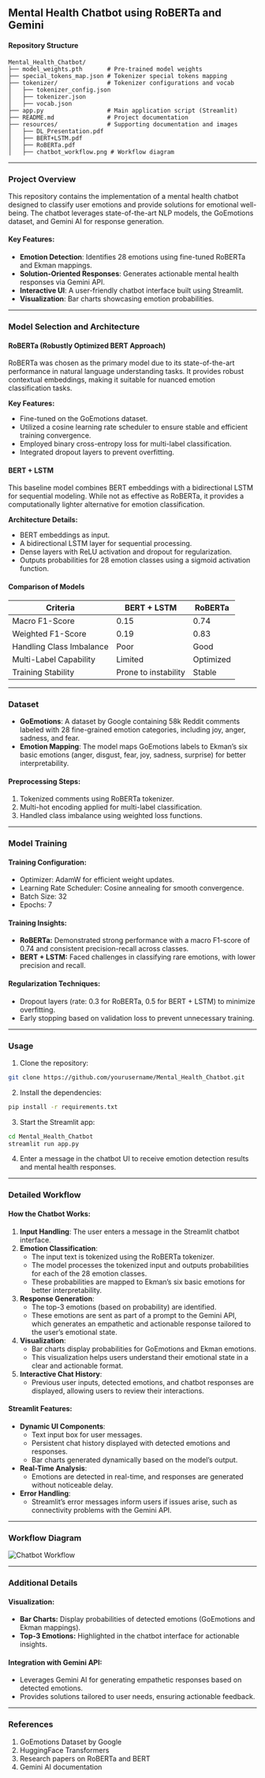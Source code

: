 ## Mental Health Chatbot using RoBERTa and Gemini

#### Repository Structure
```
Mental_Health_Chatbot/
├── model_weights.pth       # Pre-trained model weights
├── special_tokens_map.json # Tokenizer special tokens mapping
├── tokenizer/              # Tokenizer configurations and vocab
│   ├── tokenizer_config.json
│   ├── tokenizer.json
│   ├── vocab.json
├── app.py                  # Main application script (Streamlit)
├── README.md               # Project documentation
├── resources/              # Supporting documentation and images
│   ├── DL_Presentation.pdf
│   ├── BERT+LSTM.pdf
│   ├── RoBERTa.pdf
│   ├── chatbot_workflow.png # Workflow diagram
```

---

### Project Overview
This repository contains the implementation of a mental health chatbot designed to classify user emotions and provide solutions for emotional well-being. The chatbot leverages state-of-the-art NLP models, the GoEmotions dataset, and Gemini AI for response generation.

#### Key Features:
- **Emotion Detection**: Identifies 28 emotions using fine-tuned RoBERTa and Ekman mappings.
- **Solution-Oriented Responses**: Generates actionable mental health responses via Gemini API.
- **Interactive UI**: A user-friendly chatbot interface built using Streamlit.
- **Visualization**: Bar charts showcasing emotion probabilities.

---

### Model Selection and Architecture

#### RoBERTa (Robustly Optimized BERT Approach)
RoBERTa was chosen as the primary model due to its state-of-the-art performance in natural language understanding tasks. It provides robust contextual embeddings, making it suitable for nuanced emotion classification tasks.

**Key Features:**
- Fine-tuned on the GoEmotions dataset.
- Utilized a cosine learning rate scheduler to ensure stable and efficient training convergence.
- Employed binary cross-entropy loss for multi-label classification.
- Integrated dropout layers to prevent overfitting.

#### BERT + LSTM
This baseline model combines BERT embeddings with a bidirectional LSTM for sequential modeling. While not as effective as RoBERTa, it provides a computationally lighter alternative for emotion classification.

**Architecture Details:**
- BERT embeddings as input.
- A bidirectional LSTM layer for sequential processing.
- Dense layers with ReLU activation and dropout for regularization.
- Outputs probabilities for 28 emotion classes using a sigmoid activation function.

#### Comparison of Models
| Criteria                   | BERT + LSTM          | RoBERTa              |
|----------------------------|----------------------|----------------------|
| Macro F1-Score             | 0.15                | 0.74                |
| Weighted F1-Score          | 0.19                | 0.83                |
| Handling Class Imbalance   | Poor                | Good                |
| Multi-Label Capability     | Limited             | Optimized           |
| Training Stability         | Prone to instability| Stable              |

---

### Dataset
- **GoEmotions**: A dataset by Google containing 58k Reddit comments labeled with 28 fine-grained emotion categories, including joy, anger, sadness, and fear.
- **Emotion Mapping**: The model maps GoEmotions labels to Ekman’s six basic emotions (anger, disgust, fear, joy, sadness, surprise) for better interpretability.

#### Preprocessing Steps:
1. Tokenized comments using RoBERTa tokenizer.
2. Multi-hot encoding applied for multi-label classification.
3. Handled class imbalance using weighted loss functions.

---

### Model Training

#### Training Configuration:
- Optimizer: AdamW for efficient weight updates.
- Learning Rate Scheduler: Cosine annealing for smooth convergence.
- Batch Size: 32
- Epochs: 7

#### Training Insights:
- **RoBERTa:** Demonstrated strong performance with a macro F1-score of 0.74 and consistent precision-recall across classes.
- **BERT + LSTM:** Faced challenges in classifying rare emotions, with lower precision and recall.

#### Regularization Techniques:
- Dropout layers (rate: 0.3 for RoBERTa, 0.5 for BERT + LSTM) to minimize overfitting.
- Early stopping based on validation loss to prevent unnecessary training.

---

### Usage

1. Clone the repository:
```bash
git clone https://github.com/yourusername/Mental_Health_Chatbot.git
```

2. Install the dependencies:
```bash
pip install -r requirements.txt
```

3. Start the Streamlit app:
```bash
cd Mental_Health_Chatbot
streamlit run app.py
```

4. Enter a message in the chatbot UI to receive emotion detection results and mental health responses.

---

### Detailed Workflow

#### How the Chatbot Works:
1. **Input Handling**: The user enters a message in the Streamlit chatbot interface.
2. **Emotion Classification**:
   - The input text is tokenized using the RoBERTa tokenizer.
   - The model processes the tokenized input and outputs probabilities for each of the 28 emotion classes.
   - These probabilities are mapped to Ekman’s six basic emotions for better interpretability.
3. **Response Generation**:
   - The top-3 emotions (based on probability) are identified.
   - These emotions are sent as part of a prompt to the Gemini API, which generates an empathetic and actionable response tailored to the user’s emotional state.
4. **Visualization**:
   - Bar charts display probabilities for GoEmotions and Ekman emotions.
   - This visualization helps users understand their emotional state in a clear and actionable format.
5. **Interactive Chat History**:
   - Previous user inputs, detected emotions, and chatbot responses are displayed, allowing users to review their interactions.

#### Streamlit Features:
- **Dynamic UI Components**:
  - Text input box for user messages.
  - Persistent chat history displayed with detected emotions and responses.
  - Bar charts generated dynamically based on the model’s output.
- **Real-Time Analysis**:
  - Emotions are detected in real-time, and responses are generated without noticeable delay.
- **Error Handling**:
  - Streamlit’s error messages inform users if issues arise, such as connectivity problems with the Gemini API.

---

### Workflow Diagram
![Chatbot Workflow](resources/chatbot_workflow.png)

---

### Additional Details

#### Visualization:
- **Bar Charts:** Display probabilities of detected emotions (GoEmotions and Ekman mappings).
- **Top-3 Emotions:** Highlighted in the chatbot interface for actionable insights.

#### Integration with Gemini API:
- Leverages Gemini AI for generating empathetic responses based on detected emotions.
- Provides solutions tailored to user needs, ensuring actionable feedback.

---

### References
1. GoEmotions Dataset by Google
2. HuggingFace Transformers
3. Research papers on RoBERTa and BERT
4. Gemini AI documentation
